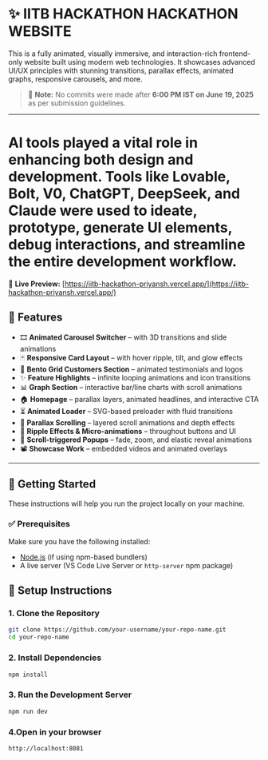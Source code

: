 # ✨ IITB HACKATHON HACKATHON WEBSITE

This is a fully animated, visually immersive, and interaction-rich frontend-only website built using modern web technologies. It showcases advanced UI/UX principles with stunning transitions, parallax effects, animated graphs, responsive carousels, and more.

> 🚨 **Note:** No commits were made after **6:00 PM IST on June 19, 2025** as per submission guidelines.

---
#  AI tools played a vital role in enhancing both design and development. Tools like Lovable, Bolt, V0, ChatGPT, DeepSeek, and Claude were used to ideate, prototype, generate UI elements, debug interactions, and streamline the entire development workflow.

🔗 **Live Preview:** [https://iitb-hackathon-priyansh.vercel.app/](https://iitb-hackathon-priyansh.vercel.app/)


## 🧩 Features

- 🎞️ **Animated Carousel Switcher** – with 3D transitions and slide animations
- 🃏 **Responsive Card Layout** – with hover ripple, tilt, and glow effects
- 👥 **Bento Grid Customers Section** – animated testimonials and logos
- ✨ **Feature Highlights** – infinite looping animations and icon transitions
- 📊 **Graph Section** – interactive bar/line charts with scroll animations
- 🏠 **Homepage** – parallax layers, animated headlines, and interactive CTA
- ⏳ **Animated Loader** – SVG-based preloader with fluid transitions
- 🌌 **Parallax Scrolling** – layered scroll animations and depth effects
- 🌊 **Ripple Effects & Micro-animations** – throughout buttons and UI
- 🔼 **Scroll-triggered Popups** – fade, zoom, and elastic reveal animations
- 📽️ **Showcase Work** – embedded videos and animated overlays

---

## 🚀 Getting Started

These instructions will help you run the project locally on your machine.

### ✅ Prerequisites

Make sure you have the following installed:

- [Node.js](https://nodejs.org/) (if using npm-based bundlers)
- A live server (VS Code Live Server or `http-server` npm package)

## 🔧 Setup Instructions

### 1. Clone the Repository

```bash
git clone https://github.com/your-username/your-repo-name.git
cd your-repo-name
```

### 2. Install Dependencies

```bash
npm install
```

### 3. Run the Development Server

```bash
npm run dev
```

### 4.Open in your browser

```bash
http://localhost:8081
```
